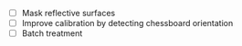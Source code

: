 - [ ] Mask reflective surfaces
- [ ] Improve calibration by detecting chessboard orientation
- [ ] Batch treatment